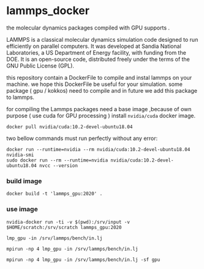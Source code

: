 # lammps_docker
the molecular dynamics packages compiled with GPU supports . 

LAMMPS is a classical molecular dynamics simulation code designed to
run efficiently on parallel computers.  It was developed at Sandia
National Laboratories, a US Department of Energy facility, with
funding from the DOE.  It is an open-source code, distributed freely
under the terms of the GNU Public License (GPL).

this repository contain a DockerFile to compile and instal lammps on your machine. 
we hope this DockerFile be useful for your simulation. 
some package ( gpu / kokkos) need to compile and in future we add this package to lammps.


for compiling the Lammps packages need a base image ,because of own purpose ( use cuda for GPU processing )  install `nvidia/cuda` docker image. 
``` 
docker pull nvidia/cuda:10.2-devel-ubuntu18.04
```

two bellow commands must run perfectly without any error:

```
docker run --runtime=nvidia --rm nvidia/cuda:10.2-devel-ubuntu18.04 nvidia-smi
sudo docker run --rm --runtime=nvidia nvidia/cuda:10.2-devel-ubuntu18.04 nvcc --version
```

### build image

```shell
docker build -t 'lammps_gpu:2020' .
```

### use image

```shell
nvidia-docker run -ti -v $(pwd):/srv/input -v $HOME/scratch:/srv/scratch lammps_gpu:2020

lmp_gpu -in /srv/lammps/bench/in.lj

mpirun -np 4 lmp_gpu -in /srv/lammps/bench/in.lj

mpirun -np 4 lmp_gpu -in /srv/lammps/bench/in.lj -sf gpu
```
